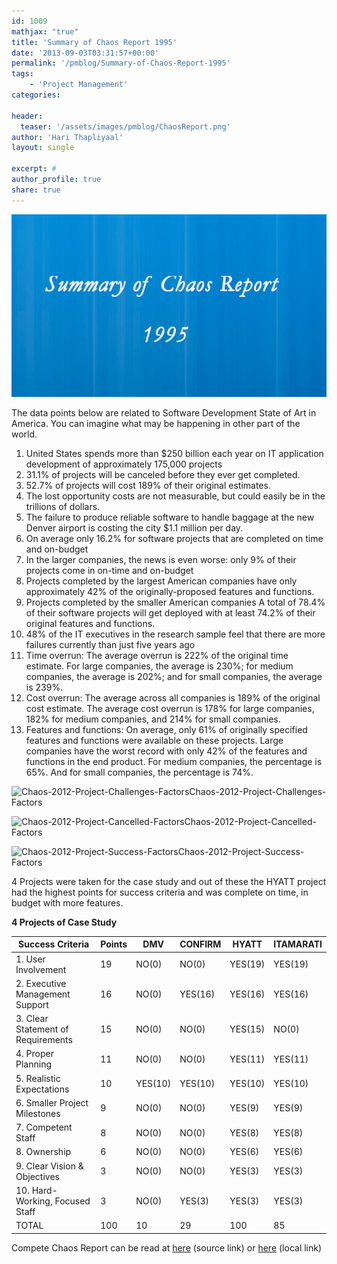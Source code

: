 ```yaml
---
id: 1009   
mathjax: "true"
title: 'Summary of Chaos Report 1995'
date: '2013-09-03T03:31:57+00:00'
permalink: '/pmblog/Summary-of-Chaos-Report-1995'
tags: 
    - 'Project Management'
categories:

header:
  teaser: '/assets/images/pmblog/ChaosReport.png'
author: 'Hari Thapliyaal'
layout: single

excerpt: #
author_profile: true
share: true
---
```

![](/assets/images/pmblog/ChaosReport.png)   

The data points below are related to Software Development State of Art in America. You can imagine what may be happening in other part of the world.

1. United States spends more than $250 billion each year on IT application development of approximately 175,000 projects
2. 31.1% of projects will be canceled before they ever get completed.
3. 52.7% of projects will cost 189% of their original estimates.
4. The lost opportunity costs are not measurable, but could easily be in the trillions of dollars.
5. The failure to produce reliable software to handle baggage at the new Denver airport is costing the city $1.1 million per day.
6. On average only 16.2% for software projects that are completed on time and on-budget
7. In the larger companies, the news is even worse: only 9% of their projects come in on-time and on-budget
8. Projects completed by the largest American companies have only approximately 42% of the originally-proposed features and functions.
9. Projects completed by the smaller American companies A total of 78.4% of their software projects will get deployed with at least 74.2% of their original features and functions.
10. 48% of the IT executives in the research sample feel that there are more failures currently than just five years ago
11. Time overrun: The average overrun is 222% of the original time estimate. For large companies, the average is 230%; for medium companies, the average is 202%; and for small companies, the average is 239%.
12. Cost overrun: The average across all companies is 189% of the original cost estimate. The average cost overrun is 178% for large companies, 182% for medium companies, and 214% for small companies.
13. Features and functions: On average, only 61% of originally specified features and functions were available on these projects. Large companies have the worst record with only 42% of the features and functions in the end product. For medium companies, the percentage is 65%. And for small companies, the percentage is 74%.

![Chaos-2012-Project-Challenges-Factors](/assets/images/pmlogy/Chaos-2012-Project-Challenges-Factors.jpg)Chaos-2012-Project-Challenges-Factors

![Chaos-2012-Project-Cancelled-Factors](/assets/images/pmlogy/Chaos-2012-Project-Cancelled-Factors.jpg)Chaos-2012-Project-Cancelled-Factors

![Chaos-2012-Project-Success-Factors](/assets/images/pmlogy/Chaos-2012-Project-Success-Factors.jpg)Chaos-2012-Project-Success-Factors

4 Projects were taken for the case study and out of these the HYATT project had the highest points for success criteria and was complete on time, in budget with more features.

**4 Projects of Case Study**

| **Success Criteria** | **Points** | **DMV** | **CONFIRM** | **HYATT** | **ITAMARATI** |
|---|---|---|---|---|---|
| 1. User Involvement | 19 | NO(0) | NO(0) | YES(19) | YES(19) |
| 2. Executive Management Support | 16 | NO(0) | YES(16) | YES(16) | YES(16) |
| 3. Clear Statement of Requirements | 15 | NO(0) | NO(0) | YES(15) | NO(0) |
| 4. Proper Planning | 11 | NO(0) | NO(0) | YES(11) | YES(11) |
| 5. Realistic Expectations | 10 | YES(10) | YES(10) | YES(10) | YES(10) |
| 6. Smaller Project Milestones | 9 | NO(0) | NO(0) | YES(9) | YES(9) |
| 7. Competent Staff | 8 | NO(0) | NO(0) | YES(8) | YES(8) |
| 8. Ownership | 6 | NO(0) | NO(0) | YES(6) | YES(6) |
| 9. Clear Vision &amp; Objectives | 3 | NO(0) | NO(0) | YES(3) | YES(3) |
| 10. Hard-Working, Focused Staff | 3 | NO(0) | YES(3) | YES(3) | YES(3) |
| TOTAL | 100 | 10 | 29 | 100 | 85 |

Compete Chaos Report can be read at [here](https://www.google.co.in/url?sa=t&rct=j&q=&esrc=s&source=web&cd=1&cad=rja&ved=0CCsQFjAA&url=http%3A%2F%2Fwww.csus.edu%2Findiv%2Fv%2Fvelianitis%2F161%2FChaosReport.pdf&ei=sVQlUrnbOcO_rgfLm4CYAw&usg=AFQjCNE2KVV7SX5Ad64PnQWR_95okql4pg&bvm=bv.51495398,d.bmk) (source link) or [here](/assets/docs/ChaosReport-1995.pdf) (local link)
